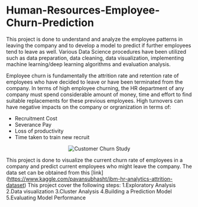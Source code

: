 # Human-Resources-Employee-Churn-Prediction
This project is done to understand and analyze the employee patterns in leaving the company and to develop a model to predict if further employees tend to leave as well. Various Data Science procedures have been utilized such as data preparation, data cleaning, data visualization, implementing machine learning/deep learning algorithms and evaluation analysis.

Employee churn is fundamentally the attrition rate and retention rate of employees who have decided to leave or have been terminated from the company. In terms of high employee churning, the HR department of any company must spend considerable amount of money, time and effort to find suitable replacements for these previous employees. High turnovers can have negative impacts on the company or orgranization in terms of:
*  Recruitment Cost
*  Severance Pay
*  Loss of productivity
*  Time taken to train new recruit
<p align="center">
   <img alt="Customer Churn Study" title="Employee Churn Visual" src="https://s16353.pcdn.co/wp-content/uploads/2018/06/Churn.png">
</p>

This project is done to visualize the current churn rate of employees in a company and predict current employees who might leave the company. The data set can be obtained from this [link] (https://www.kaggle.com/pavansubhasht/ibm-hr-analytics-attrition-dataset)
This project cover the following steps:
           1.Exploratory Analysis
           2.Data visualization
           3.Cluster Analysis
           4.Building a Prediction Model
           5.Evaluating Model Performance
